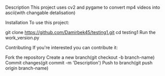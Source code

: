 Description
This project uses cv2 and pygame to convert mp4 videos into ascii(with changable detalisation)

Installation
To use this project:

git clone https://github.com/Damirbek45/testing1.git
cd testing1
Run the work_version.py

Contributing
If you're interested you can contribute it:

Fork the repository
Create a new branch(git checkout -b branch-name)
Commit changes(git commit -m 'Description')
Push to branch(git push origin branch-name)
